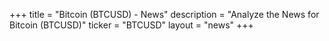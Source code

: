 +++
title = "Bitcoin (BTCUSD) - News"
description = "Analyze the News for Bitcoin (BTCUSD)"
ticker = "BTCUSD"
layout = "news"
+++

